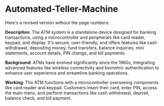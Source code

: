 # Automated-Teller-Machine

Here's a revised version without the page numbers:

**Description**: The ATM system is a standalone device designed for banking transactions, using a microcontroller and peripherals like card reader, keypad, and display. It's secure, user-friendly, and offers features like cash withdrawal, depositing money, fund transfers, balance inquiries, mini statements, account details, PIN change, and bill payments.

**Background**: ATMs have evolved significantly since the 1960s, integrating advanced features like wireless connectivity and biometric authentication to enhance user experience and streamline banking operations.

**Working**: The ATM functions with a microcontroller overseeing components like card reader and keypad. Customers insert their card, enter PIN, access the main menu, and perform transactions like cash withdrawal, deposit, balance check, and bill payment.
